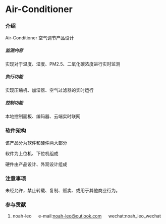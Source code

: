 # Air-Conditioner

### 介绍
Air-Conditioner
空气调节产品设计

##### 监测内容

实现对于温度、湿度、PM2.5、二氧化碳浓度进行实时监测

##### 执行功能

实现压缩机、加湿器、空气过滤器的实时运行

##### 控制功能

本地控制面板、编码器、云端实时联网

### 软件架构
该产品分为软件和硬件两大部分

软件为上位机、下位机组成

硬件由产品设计、外观设计组成

### 注意事项
未经允许，禁止转载、复制、贩卖、或用于其他商业行为。

### 参与贡献

1.  noah-leo              &#x2003;         e-mail:noah-leo@outlook.com    &#x2003;    wechat:noah_leo_wechat



